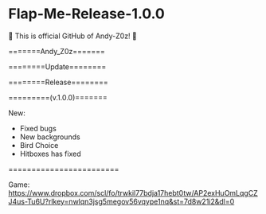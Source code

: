 # Flap-Me-Release-1.0.0
🚀 This is official GitHub of Andy-Z0z! 🚀

=======Andy_Z0z=======

========Update========

========Release========

=========(v.1.0.0)=======

New:
- Fixed bugs
- New backgrounds
- Bird Choice
- Hitboxes has fixed

========================

Game: https://www.dropbox.com/scl/fo/trwkil77bdja17hebt0tw/AP2exHuOmLqgCZJ4us-Tu6U?rlkey=nwlqn3jsg5megov56vqype1nq&st=7d8w21i2&dl=0
